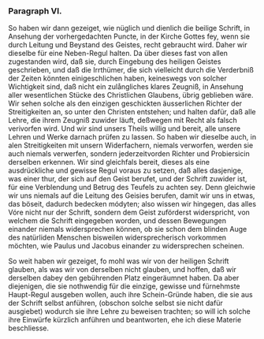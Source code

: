 
<!-- Seite 133 -->

### Paragraph VI. ###
  
So haben wir dann gezeiget, wie nüglich und 
dienlich die beilige Schrift, in Ansehung der vorhergedachten
Puncte, in der Kirche Gottes fey, wenn sie 
durch Leitung und Beystand des Geistes, recht gebraucht 
wird. Daher wir dieselbe für eine Neben-Regul halten.
Da über dieses fast von allen zugestanden wird,
daß sie, durch Eingebung des heiligen Geistes geschrieben,
und daß die Irrthümer, die sich vielleicht durch die
Verderbniß der Zeiten könnten einigeschlichen haben,
keineswegs von solcher Wichtigkeit sind, daß nicht ein
zulångliches klares Zeugniß, in Ansehung aller wesentlichen
Stücke des Christlichen Glaubens, übrig geblieben
wäre. Wir sehen solche als den einzigen geschickten
äusserlichen Richter der Streitigkeiten an, so unter den Christen entstehen; und halten dafür, daß alle Lehre,
die ihrem Zeugniß zuwider läuft, deßwegen mit
Recht als falsch verivorfen wird. Und wir sind unsers
Theils willig und bereit, alle unsere Lehren und Werke
darnach prüfen zu lassen. So haben wir dieselbe auch,
in alen Streitigkeiten mit unsern Widerfachern, niemals
verworfen, werden sie auch niemals verwerfen,
sondern jederzeitvorden Richter und Probiersicin derselben
erkennen. Wir sind gleichfals bereit, dieses als
eine ausdrückliche und gewisse Regul voraus zu setzen,
daß alles dasjenige, was einer thur, der sich auf
den Geist berufet, und der Schrift zuwider ist,
für eine Verblendung und Betrug des Teufels zu<!-- Seite 134 -->
achten sey. Denn gleichwie wir uns niemals auf die
Leitung des Geisies berufen, damit wir uns in etwas,
das böseit, dadurch bedecken módyten; also wissen wir
hingegen, das alles Vóre nicht nur der Schrift, sondern
dem Geist zuförderst widerspricht, von welchem die
Schrift eingegeben worden, und dessen Bewegungen
einander niemals widersprechen können, ob sie schon
dem blinden Auge des natürliden Menschen bisweilen
widersprecherisch vorkommen möchten, wie Paulus
und Jacobus einander zu widersprechen scheinen.

So weit haben wir gezeiget, fo mohl was wir von
der heiligen Schrift glauben, als was wir von derselben
nicht glauben, und hoffen, daß wir derselben dabey
den gebührenden Platz eingeräumnet haben. Da aber
diejenigen, die sie nothwendig für die einzige, gewisse
und fürnehmste Haupt-Regul ausgeben wollen, auch
ihre Schein-Gründe haben, die sie aus der Schrift selbst
anführen, (obschon solche selbst sie nicht dafür ausgiebet)
wodurch sie ihre Lehre zu beweisen trachten; so
will ich solche ihre Einwürfe kürzlich anführen und beantworten,
ehe ich diese Materie beschliesse.

